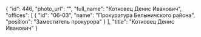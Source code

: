 {
    "id": 446,
    "photo_url": "",
    "full_name": "Котковец Денис Иванович",
    "offices": [
        {
            "id": "06-03",
            "name": "Прокуратура Белыничского района",
            "position": "Заместитель прокурора"
        }
    ],
    "title": "Котковец Денис Иванович"
}